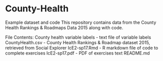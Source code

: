 # County-Health
Example dataset and code
This repository contains data from the County Health Rankings & Roadmaps Data 2015 along with code.

File Contents:
County health variable labels - text file of variable labels
CountyHealth.csv	- County Health Rankings & Roadmap dataset 2015, retrieved from Social Explorer
IcE2-sp17.Rmd	- R markdown file of code to complete exercises
IcE2-sp17.pdf	- PDF of exercises text
README.md
